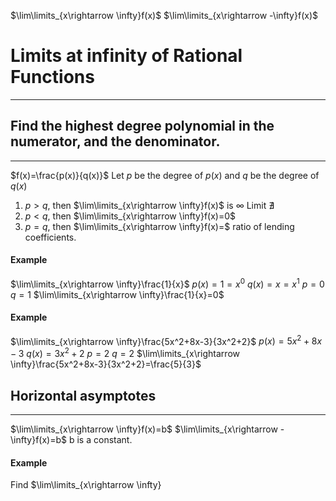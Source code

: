 $\lim\limits_{x\rightarrow \infty}f(x)$
$\lim\limits_{x\rightarrow -\infty}f(x)$

# Limits at infinity of Rational Functions
---
## Find the highest degree polynomial in the numerator, and the denominator.
---
$f(x)=\frac{p(x)}{q(x)}$
Let $p$ be the degree of $p(x)$ and $q$ be the degree of $q(x)$
1. $p>q$, then $\lim\limits_{x\rightarrow \infty}f(x)$ is $\infty$
	Limit $\nexists$
2. $p<q$, then $\lim\limits_{x\rightarrow \infty}f(x)=0$
3. $p=q$, then $\lim\limits_{x\rightarrow \infty}f(x)=$ ratio of lending coefficients.
#### Example
$\lim\limits_{x\rightarrow \infty}\frac{1}{x}$
	$p(x)=1=x^0$
	$q(x)=x=x^1$
	$p=0$
	$q=1$
	$\lim\limits_{x\rightarrow \infty}\frac{1}{x}=0$
#### Example
$\lim\limits_{x\rightarrow \infty}\frac{5x^2+8x-3}{3x^2+2}$
	$p(x)=5x^2+8x-3$
	$q(x)=3x^2+2$
	$p=2$
	$q=2$
	$\lim\limits_{x\rightarrow \infty}\frac{5x^2+8x-3}{3x^2+2}=\frac{5}{3}$
## Horizontal asymptotes
---
$\lim\limits_{x\rightarrow \infty}f(x)=b$
$\lim\limits_{x\rightarrow -\infty}f(x)=b$
b is a constant.
#### Example
Find $\lim\limits_{x\rightarrow \infty}